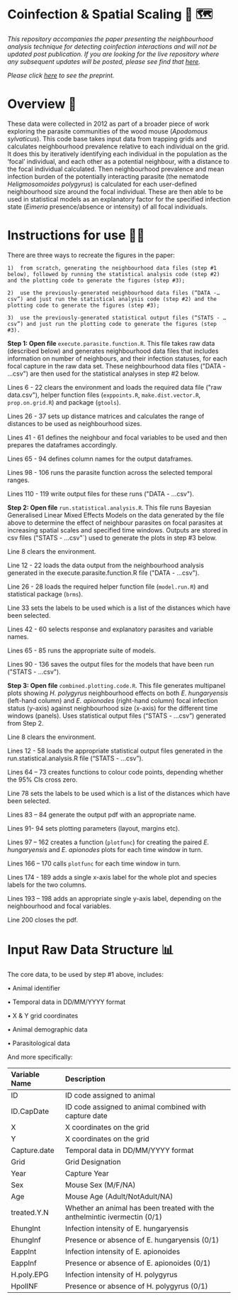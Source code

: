# Coinfection & Spatial Scaling 🦠 🗺️

*This repository accompanies the paper presenting the neighbourhood analysis technique for detecting coinfection interactions and will not be updated post publication. If you are looking for the live repository where any subsequent updates will be posted, please see find that  [here](https://github.com/shaunkeegan/coinfection_spatial_scaling).*

*Please click [here](https://www.biorxiv.org/content/10.1101/2023.06.21.545944v1) to see the preprint.*

# **Overview 📄**

These data were collected in 2012 as part of a broader piece of work exploring the parasite communities of the wood mouse (_Apodomous sylvaticus_). This code base takes input data from trapping grids and calculates neighbourhood prevalence relative to each individual on the grid. It does this by iteratively identifying each individual in the population as the ‘focal’ individual, and each other as a potential neighbour, with a distance to the focal individual calculated. Then neighbourhood prevalence and mean infection burden of the potentially interacting parasite (the nematode _Heligmosomoides polygyrus_) is calculated for each user-defined neighbourhood size around the focal individual. These are then able to be used in statistical models as an explanatory factor for the specified infection state (_Eimeria_ presence/absence or intensity) of all focal individuals.

# Instructions for use 🧑‍🏫

There are three ways to recreate the figures in the paper: 

    1)	from scratch, generating the neighbourhood data files (step #1 below), followed by running the statistical analysis code (step #2) and the plotting code to generate the figures (step #3);
    
    2)	use the previously-generated neighbourhood data files (“DATA -…csv”) and just run the statistical analysis code (step #2) and the plotting code to generate the figures (step #3);
    
    3)	use the previously-generated statistical output files (“STATS - …csv”) and just run the plotting code to generate the figures (step #3).


**Step 1: Open file** `execute.parasite.function.R`. This file takes raw data (described below) and generates neighbourhood data files that includes information on number of neighbours, and their infection statuses, for each focal capture in the raw data set. These neighbourhood data files ("DATA - …csv") are then used for the statistical analyses in step #2 below.

Lines 6 - 22 clears the environment and loads the required data file ("raw data.csv"), helper function files (`exppoints.R`, `make.dist.vector.R`, `prop.on.grid.R`) and package (`gtools`).

Lines 26 - 37 sets up distance matrices and calculates the range of distances to be used as neighbourhood sizes.

Lines 41 - 61 defines the neighbour and focal variables to be used and then prepares the dataframes accordingly.

Lines 65 - 94 defines column names for the output dataframes.

Lines 98 - 106 runs the parasite function across the selected temporal ranges.

Lines 110 - 119 write output files for these runs ("DATA - …csv").



**Step 2: Open file** `run.statistical.analysis.R`. This file runs Bayesian Generalised Linear Mixed Effects Models on the data generated by the file above to determine the effect of neighbour parasites on focal parasites at increasing spatial scales and specified time windows. Outputs are stored in csv files ("STATS - …csv"`) used to generate the plots in step #3 below.  

Line 8 clears the environment.

Line 12 - 22 loads the data output from the neighbourhood analysis generated in the execute.parasite.function.R file ("DATA - …csv").

Line 26 - 28 loads the required helper function file (`model.run.R`) and statistical package (`brms`).

Line 33 sets the labels to be used which is a list of the distances which have been selected.

Lines 42 - 60 selects response and explanatory parasites and variable names.

Lines 65 - 85 runs the appropriate suite of models.

Lines 90 - 136 saves the output files for the models that have been run ("STATS - …csv").



**Step 3: Open file** `combined.plotting.code.R`. This file generates multipanel plots showing _H. polygyrus_ neighbourhood effects on both _E. hungaryensis_ (left-hand column) and _E. apionodes_ (right-hand column) focal infection status (y-axis) against neighbourhood size (x-axis) for the different time windows (panels).  Uses statistical output files (“STATS - …csv”) generated from Step 2. 

Line 8 clears the environment.

Lines 12 - 58 loads the appropriate statistical output files generated in the run.statistical.analysis.R file (“STATS - …csv”).

Lines 64 – 73 creates functions to colour code points, depending whether the 95% CIs cross zero.

Line 78 sets the labels to be used which is a list of the distances which have been selected.

Lines 83 – 84 generate the output pdf with an appropriate name.

Lines 91- 94 sets plotting parameters (layout, margins etc).

Lines 97 – 162 creates a function (`plotfunc`) for creating the paired _E. hungaryensis_ and _E. apionodes_ plots for each time window in turn. 

Lines 166 – 170 calls `plotfunc` for each time window in turn.

Lines 174 - 189 adds a single x-axis label for the whole plot and species labels for the two columns.

Lines 193 – 198 adds an appropriate single y-axis label, depending on the neighbourhood and focal variables.

Line 200 closes the pdf.



# Input Raw Data Structure 📊

The core data, to be used by step #1 above, includes:

•	Animal identifier

•	Temporal data in DD/MM/YYYY format

•	X & Y grid coordinates

•	Animal demographic data

•	Parasitological data


And more specifically:


| Variable Name | Description  |
| :---          | :--- |
| ID            | ID code assigned to animal |
| ID.CapDate    | ID code assigned to animal combined with capture date |
| X             | X coordinates on the grid |
| Y             | X coordinates on the grid |
| Capture.date  | Temporal data in DD/MM/YYYY format |
| Grid          | Grid Designation |
| Year          | Capture Year |
| Sex           | Mouse Sex (M/F/NA) |
| Age           | Mouse Age (Adult/NotAdult/NA) |
| treated.Y.N   | Whether an animal has been treated with the anthelmintic ivermectin (0/1) |
| EhungInt      | Infection intensity of E. hungaryensis |
| EhungInf      | Presence or absence of E. hungaryensis (0/1) |
| EappInt       | Infection intensity of E. apionoides |
| EappInf       | Presence or absence of E. apionoides (0/1)  |
| H.poly.EPG    | Infection intensity of H. polygyrus |
| HpolINF       | Presence or absence of H. polygyrus (0/1)  |






